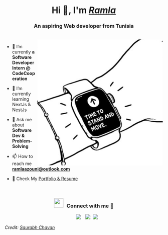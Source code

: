 <h1 align="center">Hi 👋, I'm <a href="https://ramla-azouni-portfolio.vercel.app/" target="blank">
<i>Ramla</i></a></h1>
<h3 align="center">An aspiring Web developer from Tunisia </h3>

<br/>
<a target="_blank" align="center">
  <img align="right"  height="400" width="400" alt="GIF" src=moto.png>
</a>

- 🔭 I’m currently <b> a Software Developer Intern @ CodeCooperation </b></a>

- 🌱 I’m currently learning NextJs & NestJs

- 💬 Ask me about **Software Dev & Problem-Solving**

- 📫 How to reach me **ramlaazouni@outlook.com**

- 📄 Check My <a href="https://ramla-azouni-portfolio.vercel.app/" target="blank">Portfolio & Resume</a>
<br/>
<h3 align="center" > <img src="https://media.giphy.com/media/iY8CRBdQXODJSCERIr/giphy.gif" width="30" height="30" style="margin-right: 10px;">Connect with me 🤝 </h3>

<p align="center">

 <div align="center"  class="icons-social" style="margin-left: 10px;">
        <a style="margin-left: 10px;"  target="_blank" href="https://www.linkedin.com/in/raamlaa">
			<img src="https://img.icons8.com/doodle/40/000000/linkedin--v2.png"></a>
        <a style="margin-left: 10px;" target="_blank" href="https://github.com/raamlaa">
		<img src="https://img.icons8.com/doodle/40/000000/github--v1.png"></a>
		<a style="margin-left: 5px;" target="_blank" href="https://ramla-azouni-portfolio.vercel.app/">
					<img src="https://img.icons8.com/plasticine/0.5x/resume.png" ></a>
      </div>

</p>



<i> Credit: [Saurabh Chavan](https://github.com/100rabhcsmc) </i> 
